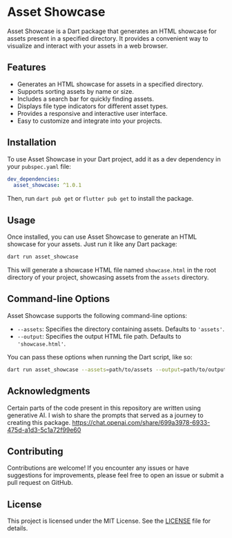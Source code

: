 # Asset Showcase

Asset Showcase is a Dart package that generates an HTML showcase for assets present in a specified directory. It provides a convenient way to visualize and interact with your assets in a web browser.

## Features

- Generates an HTML showcase for assets in a specified directory.
- Supports sorting assets by name or size.
- Includes a search bar for quickly finding assets.
- Displays file type indicators for different asset types.
- Provides a responsive and interactive user interface.
- Easy to customize and integrate into your projects.

## Installation

To use Asset Showcase in your Dart project, add it as a dev dependency in your `pubspec.yaml` file:

```yaml
dev_dependencies:
  asset_showcase: ^1.0.1
```

Then, run `dart pub get` or `flutter pub get` to install the package.

## Usage

Once installed, you can use Asset Showcase to generate an HTML showcase for your assets. Just run it like any Dart package:

```bash
dart run asset_showcase
```

This will generate a showcase HTML file named `showcase.html` in the root directory of your project, showcasing assets from the `assets` directory.

## Command-line Options

Asset Showcase supports the following command-line options:

- `--assets`: Specifies the directory containing assets. Defaults to `'assets'`.
- `--output`: Specifies the output HTML file path. Defaults to `'showcase.html'`.

You can pass these options when running the Dart script, like so:

```bash
dart run asset_showcase --assets=path/to/assets --output=path/to/output.html
```

## Acknowledgments

Certain parts of the code present in this repository are written using generative AI. I wish to share the prompts that served as a journey to creating this package.
https://chat.openai.com/share/699a3978-6933-475d-a1d3-5c1a72f99e60

## Contributing

Contributions are welcome! If you encounter any issues or have suggestions for improvements, please feel free to open an issue or submit a pull request on GitHub.

## License

This project is licensed under the MIT License. See the [LICENSE](LICENSE) file for details.
